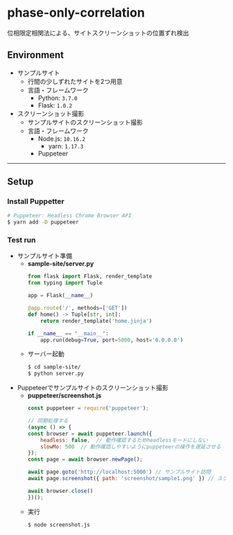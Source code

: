 # phase-only-correlation

位相限定相関法による、サイトスクリーンショットの位置ずれ検出

## Environment

- サンプルサイト
    - 行間の少しずれたサイトを2つ用意
    - 言語・フレームワーク
        - Python: `3.7.0`
        - Flask: `1.0.2`
- スクリーンショット撮影
    - サンプルサイトのスクリーンショット撮影
    - 言語・フレームワーク
        - Node.js: `10.16.2`
            - yarn: `1.17.3`
        - Puppeteer

***

## Setup

### Install Puppetter
```bash
# Puppeteer: Headless Chrome Browser API
$ yarn add -D puppeteer
```

### Test run
- サンプルサイト準備
    - **sample-site/server.py**
        ```python
        from flask import Flask, render_template
        from typing import Tuple

        app = Flask(__name__)

        @app.route('/', methods=['GET'])
        def home() -> Tuple[str, int]:
            return render_template('home.jinja')

        if __name__ == "__main__":
            app.run(debug=True, port=5000, host='0.0.0.0')
        ```
    - サーバー起動
        ```bash
        $ cd sample-site/
        $ python server.py
        ```
- Puppeteerでサンプルサイトのスクリーンショット撮影
    - **puppeteer/screenshot.js**
        ```javascript
        const puppeteer = require('puppeteer');
        
        // 同期処理する
        (async () => {
        const browser = await puppeteer.launch({
            headless: false,  // 動作確認するためheadlessモードにしない
            slowMo: 500  // 動作確認しやすいようにpuppeteerの操作を遅延させる
        });
        const page = await browser.newPage();
        
        await page.goto('http://localhost:5000') // サンプルサイト訪問
        await page.screenshot({ path: 'screenshot/sample1.png' }) // スクリーンショット撮影
        
        await browser.close()
        })();
        ```
    - 実行
        ```bash
        $ node screenshot.js
        ```
